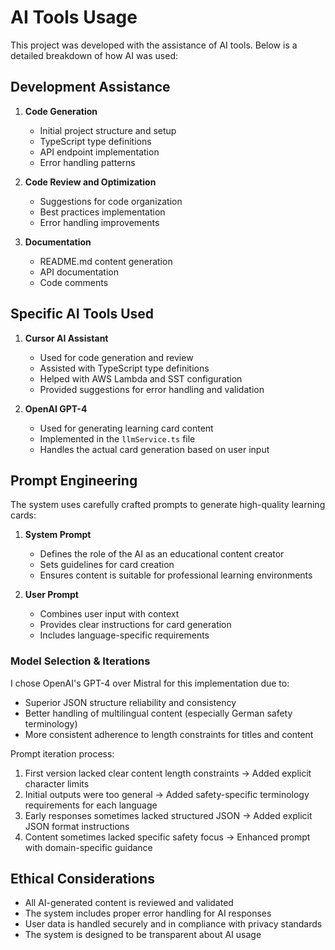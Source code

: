 # AI Tools Usage

This project was developed with the assistance of AI tools. Below is a detailed breakdown of how AI was used:

## Development Assistance

1. **Code Generation**
   - Initial project structure and setup
   - TypeScript type definitions
   - API endpoint implementation
   - Error handling patterns

2. **Code Review and Optimization**
   - Suggestions for code organization
   - Best practices implementation
   - Error handling improvements

3. **Documentation**
   - README.md content generation
   - API documentation
   - Code comments

## Specific AI Tools Used

1. **Cursor AI Assistant**
   - Used for code generation and review
   - Assisted with TypeScript type definitions
   - Helped with AWS Lambda and SST configuration
   - Provided suggestions for error handling and validation

2. **OpenAI GPT-4**
   - Used for generating learning card content
   - Implemented in the `llmService.ts` file
   - Handles the actual card generation based on user input

## Prompt Engineering

The system uses carefully crafted prompts to generate high-quality learning cards:

1. **System Prompt**
   - Defines the role of the AI as an educational content creator
   - Sets guidelines for card creation
   - Ensures content is suitable for professional learning environments

2. **User Prompt**
   - Combines user input with context
   - Provides clear instructions for card generation
   - Includes language-specific requirements

### Model Selection & Iterations

I chose OpenAI's GPT-4 over Mistral for this implementation due to:
- Superior JSON structure reliability and consistency
- Better handling of multilingual content (especially German safety terminology)
- More consistent adherence to length constraints for titles and content

Prompt iteration process:
1. First version lacked clear content length constraints → Added explicit character limits
2. Initial outputs were too general → Added safety-specific terminology requirements for each language
3. Early responses sometimes lacked structured JSON → Added explicit JSON format instructions
4. Content sometimes lacked specific safety focus → Enhanced prompt with domain-specific guidance

## Ethical Considerations

- All AI-generated content is reviewed and validated
- The system includes proper error handling for AI responses
- User data is handled securely and in compliance with privacy standards
- The system is designed to be transparent about AI usage 